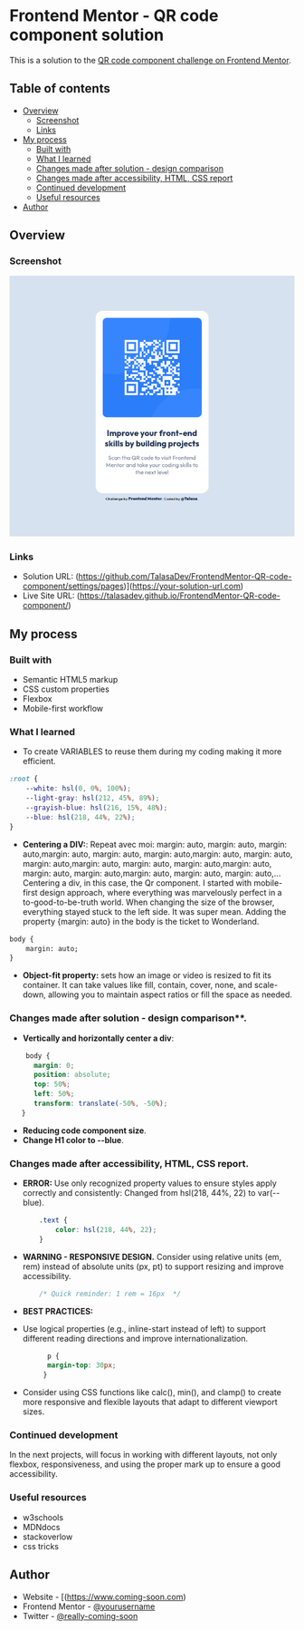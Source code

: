 # Frontend Mentor - QR code component solution

This is a solution to the [QR code component challenge on Frontend Mentor](https://www.frontendmentor.io/challenges/qr-code-component-iux_sIO_H). 

## Table of contents

- [Overview](#overview)
  - [Screenshot](#screenshot)
  - [Links](#links)
- [My process](#my-process)
  - [Built with](#built-with)
  - [What I learned](#what-i-learned)
  - [Changes made after solution - design comparison](#changes-after-solution-design-comparison)
  - [Changes made after accessibility, HTML, CSS report](#changes-after-accessibility-html-css-report)
  - [Continued development](#continued-development)
  - [Useful resources](#useful-resources)
- [Author](#author)


## Overview

### Screenshot

![](./screenshot-QR-code-component.png)


### Links

- Solution URL: (https://github.com/TalasaDev/FrontendMentor-QR-code-component/settings/pages)](https://your-solution-url.com)
- Live Site URL: (https://talasadev.github.io/FrontendMentor-QR-code-component/)

## My process

### Built with

- Semantic HTML5 markup 
- CSS custom properties
- Flexbox
- Mobile-first workflow


### What I learned

- To create VARIABLES to reuse them during my coding making it more efficient.
```css
:root {
    --white: hsl(0, 0%, 100%);
    --light-gray: hsl(212, 45%, 89%);
    --grayish-blue: hsl(216, 15%, 48%);
    --blue: hsl(218, 44%, 22%);
}
```
- **Centering a DIV:**: Repeat avec moi: margin: auto, margin: auto, margin: auto,margin: auto, margin: auto, margin: auto,margin: auto, margin: auto, margin: auto,margin: auto, margin: auto, margin: auto,margin: auto, margin: auto, margin: auto,margin: auto, margin: auto, margin: auto,...
  Centering a div, in this case, the Qr component. I started with mobile-first design approach, where everything was marvelously perfect in a to-good-to-be-truth world. When changing the size of the browser, everything stayed stuck to the left side. It was super mean. Adding the property {margin: auto} in the body is the ticket to Wonderland.

```HTML
body {    
    margin: auto;    
}
```
- **Object-fit property:** sets how an image or video is resized to fit its container. It can take values like fill, contain, cover, none, and scale-down, allowing you to maintain aspect ratios or fill the space as needed.

### Changes made after solution - design comparison**.
- **Vertically and horizontally center a div**:
  
```CSS
    body {
      margin: 0;
      position: absolute;
      top: 50%;
      left: 50%;
      transform: translate(-50%, -50%);
   }
```
- **Reducing code component size**.
- **Change H1 color to --blue**.

### Changes made after accessibility, HTML, CSS report.
- **ERROR:** Use only recognized property values to ensure styles apply correctly and consistently: Changed from hsl(218, 44%, 22) to var(--blue).
  ```CSS
      .text {
          color: hsl(218, 44%, 22);
      }
  ```
- **WARNING - RESPONSIVE DESIGN.** Consider using relative units (em, rem) instead of absolute units (px, pt) to support resizing and improve accessibility.
  ```CSS
      /* Quick reminder: 1 rem = 16px  */

  ```
- **BEST PRACTICES:** 
- Use logical properties (e.g., inline-start instead of left) to support different reading directions and improve internationalization.
   ```css
         p {
         margin-top: 30px;
        }
   ```

- Consider using CSS functions like calc(), min(), and clamp() to create more responsive and flexible layouts that adapt to different viewport sizes.  



### Continued development

In the next projects, will focus in working with different layouts, not only flexbox, responsiveness, and using the proper mark up to ensure a good accessibility.

### Useful resources

- w3schools
- MDNdocs
- stackoverlow
- css tricks

## Author

- Website - [(https://www.coming-soon.com)
- Frontend Mentor - [@yourusername](https://www.frontendmentor.io/profile/TalasaDev)
- Twitter - [@really-coming-soon](https://www.twitter.com/yourusername)






